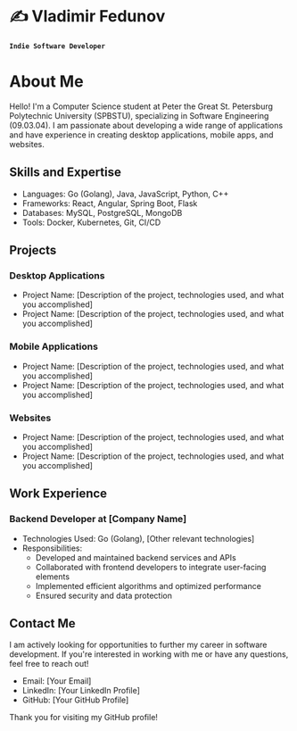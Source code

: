 # ✍ Vladimir Fedunov 

**` Indie Software Developer `**

# About Me

Hello! I'm a Computer Science student at Peter the Great St. Petersburg Polytechnic University (SPBSTU), specializing in Software Engineering (09.03.04). I am passionate about developing a wide range of applications and have experience in creating desktop applications, mobile apps, and websites.

## Skills and Expertise

- Languages: Go (Golang), Java, JavaScript, Python, C++
- Frameworks: React, Angular, Spring Boot, Flask
- Databases: MySQL, PostgreSQL, MongoDB
- Tools: Docker, Kubernetes, Git, CI/CD

## Projects

### Desktop Applications
- Project Name: [Description of the project, technologies used, and what you accomplished]
- Project Name: [Description of the project, technologies used, and what you accomplished]

### Mobile Applications
- Project Name: [Description of the project, technologies used, and what you accomplished]
- Project Name: [Description of the project, technologies used, and what you accomplished]

### Websites
- Project Name: [Description of the project, technologies used, and what you accomplished]
- Project Name: [Description of the project, technologies used, and what you accomplished]

## Work Experience

### Backend Developer at [Company Name]
- Technologies Used: Go (Golang), [Other relevant technologies]
- Responsibilities:
  - Developed and maintained backend services and APIs
  - Collaborated with frontend developers to integrate user-facing elements
  - Implemented efficient algorithms and optimized performance
  - Ensured security and data protection

## Contact Me

I am actively looking for opportunities to further my career in software development. If you're interested in working with me or have any questions, feel free to reach out!

- Email: [Your Email]
- LinkedIn: [Your LinkedIn Profile]
- GitHub: [Your GitHub Profile]

Thank you for visiting my GitHub profile!
